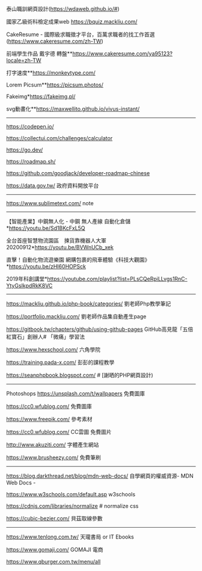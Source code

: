 

泰山職訓網頁設計(https://wdaweb.github.io/#)

國家乙級術科檢定成果web https://bquiz.mackliu.com/

CakeResume - 國際級求職徵才平台，百萬求職者的找工作首選(https://www.cakeresume.com/zh-TW)

前端學生作品 戴宇德 轉盤**https://www.cakeresume.com/ya95123?locale=zh-TW

打字速度**https://monkeytype.com/

Lorem Picsum**https://picsum.photos/

Fakeimg*https://fakeimg.pl/

svg動畫化**https://maxwellito.github.io/vivus-instant/




<hr>

https://codepen.io/

https://collectui.com/challenges/calculator

https://go.dev/

https://roadmap.sh/

https://github.com/goodjack/developer-roadmap-chinese

https://data.gov.tw/ 政府資料開放平台

<hr>

https://www.sublimetext.com/ note

<hr>

【智能產業】中鋼無人化 - 中鋼 無人產線 自動化倉儲*https://youtu.be/Sd1BKcFxL5Q

全台首座智慧物流園區　揀貨靠機器人大軍20200912*https://youtu.be/BVWnUCb_xek

直擊！自動化物流遊樂園 網購包裹的飛車體驗《科技大觀園》*https://youtu.be/zHI60HOPSck

2019年科創講堂*https://youtube.com/playlist?list=PLsCQeRpiLLvgs1RnC-YtyGsIkpdRkK8VC

<hr>

https://mackliu.github.io/php-book/categories/ 劉老師Php教學筆記

https://portfolio.mackliu.com/ 劉老師作品集自動產生page

https://gitbook.tw/chapters/github/using-github-pages GitHub高見龍「五倍紅寶石」創辦人# 「微痛」學習法

https://www.hexschool.com/ 六角學院

https://training.pada-x.com/ 彭彭的課程教學

https://seanphpbook.blogspot.com/ # [謝晒的PHP網頁設計)
<hr>

Photoshops
https://unsplash.com/t/wallpapers 免費圖庫

https://cc0.wfublog.com/ 免費圖庫

https://www.freepik.com/ 參考素材

https://cc0.wfublog.com/ CC雲圖 免費圖片

http://www.akuziti.com/ 字體產生網站

https://www.brusheezy.com/ 免費筆刷

<hr>


https://blog.darkthread.net/blog/mdn-web-docs/  自學網頁的權威資源- MDN Web Docs -

https://www.w3schools.com/default.asp  w3schools

https://cdnjs.com/libraries/normalize  # normalize css

https://cubic-bezier.com/  貝茲取線參數

---
https://www.tenlong.com.tw/ 天瓏書局 or IT Ebooks

https://www.gomaji.com/ GOMAJI 電商

https://www.qburger.com.tw/menu/all 

